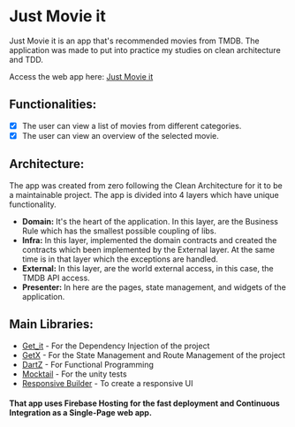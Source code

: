 # Just Movie it

Just Movie it is an app that's recommended movies from TMDB.
The application was made to put into practice my studies on clean architecture and TDD.

Access the web app here: [Just Movie it](https://just-movieit.web.app/)


## Functionalities:
- [x] The user can view a list of movies from different categories.
- [x] The user can view an overview of the selected movie.

## Architecture:
The app was created from zero following the Clean Architecture for it to be a maintainable project. The app is divided into 4 layers which have unique functionality.
- **Domain:** It's the heart of the application. In this layer, are the Business Rule which has the smallest possible coupling of libs.
- **Infra:**  In this layer, implemented the domain contracts and created the contracts which been implemented by the External layer. At the same time is in that layer which the exceptions are handled.
- **External:** In this layer, are the world external access, in this case, the TMDB API access.
- **Presenter:** In here are the pages, state management, and widgets of the application.

## Main Libraries:
- [Get_it](https://pub.dev/packages/get_it) - For the Dependency Injection of the project
- [GetX](https://pub.dev/packages/get) - For the State Management and Route Management of the project
- [DartZ](https://pub.dev/packages/dartz) - For Functional Programming
- [Mocktail](https://pub.dev/packages/mocktail) - For the unity tests
- [Responsive Builder](https://pub.dev/packages/responsive_builder) - To create a responsive UI

#### That app uses Firebase Hosting for the fast deployment and  Continuous Integration as a Single-Page web app.
